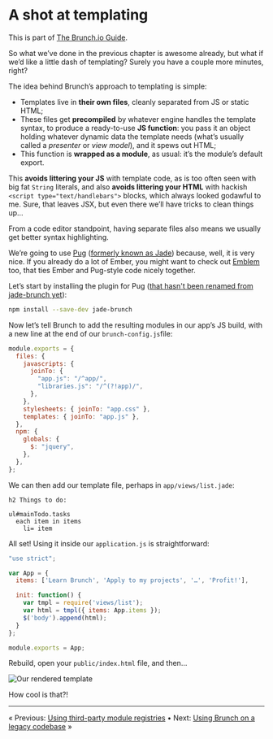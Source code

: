 # A shot at templating

This is part of [The Brunch.io Guide](../../README.md).

So what we’ve done in the previous chapter is awesome already, but what if we’d like a little dash of templating?  Surely you have a couple more minutes, right?

The idea behind Brunch’s approach to templating is simple:

  * Templates live in **their own files**, cleanly separated from JS or static HTML;
  * These files get **precompiled** by whatever engine handles the template syntax, to produce a ready-to-use **JS function**: you pass it an object holding whatever dynamic data the template needs (what’s usually called a *presenter* or *view model*), and it spews out HTML;
  * This function is **wrapped as a module**, as usual: it’s the module’s default export.

This **avoids littering your JS** with template code, as is too often seen with big fat `String` literals, and also **avoids littering your HTML** with hackish `<script type="text/handlebars">` blocks, which always looked godawful to me.  Sure, that leaves JSX, but even there we’ll have tricks to clean things up…

From a code editor standpoint, having separate files also means we usually get better syntax highlighting.

We’re going to use [Pug](https://pugjs.org/api/getting-started.html) ([formerly known as Jade](https://github.com/pugjs/pug/issues/2184)) because, well, it is very nice.  If you already do a lot of Ember, you might want to check out [Emblem](http://emblemjs.com/) too, that ties Ember and Pug-style code nicely together.

Let’s start by installing the plugin for Pug ([that hasn't been renamed from jade-brunch yet](https://github.com/pugjs/pug/issues/2184)):

```sh
npm install --save-dev jade-brunch
```

Now let’s tell Brunch to add the resulting modules in our app’s JS build, with a new line at the end of our `brunch-config.js`file:

```js
module.exports = {
  files: {
    javascripts: {
      joinTo: {
        "app.js": "/^app/",
        "libraries.js": "/^(?!app)/",
      },
    },
    stylesheets: { joinTo: "app.css" },
    templates: { joinTo: "app.js" },
  },
  npm: {
    globals: {
      $: "jquery",
    },
  },
};
```

We can then add our template file, perhaps in `app/views/list.jade`:

```jade
h2 Things to do:

ul#mainTodo.tasks
  each item in items
    li= item
```

All set!  Using it inside our `application.js` is straightforward:

```javascript
"use strict";

var App = {
  items: ['Learn Brunch', 'Apply to my projects', '…', 'Profit!'],

  init: function() {
    var tmpl = require('views/list');
    var html = tmpl({ items: App.items });
    $('body').append(html);
  }
};

module.exports = App;
```

Rebuild, open your `public/index.html` file, and then…

![Our rendered template](../images/brunch-simple-templating.png)

How cool is that?!

----

« Previous: [Using third-party module registries](chapter05-using-third-party-registries.md) • Next: [Using Brunch on a legacy codebase](chapter07-using-brunch-on-legacy-code.md) »
